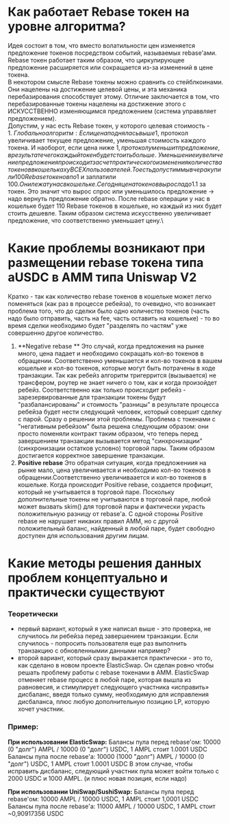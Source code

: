 # Как работает Rebase токен на уровне алгоритма?
Идея состоит в том, что вместо волатильности цен изменяется предложение токенов посредством событий, называемых rebase'ами.\
Rebase токен работает таким образом, что циркулирующее предложение расширяется или сокращается из-за изменений в цене токена.\
В некотором смысле Rebase токены можно сравнить со стейблкоинами. Они нацелены на достижение целевой цены, и эта механика перебазирования способствует этому. Отличие заключается в том, что перебазированные токены нацелены на достижение этого с ИСКУССТВЕННО  изменяющимся предложением (система управвляет предложением).\
Допустим, у нас есть Rebase токен, у которого целевая стоимость - 1$.\
Глобально алгоритм: Если цена поднялась выше 1$, протокол увеличивает текущее предложение, уменьшая стоимость каждого токена. И наоборот, если цена ниже 1$, протокол уменьшит предложение, в результате чего каждый токен будет стоить больше.\
Уменьшение и увеличение предложения происходит за счет практического изменения количества токенов в кошельках у ВСЕХ пользователей. То есть допустим мы вчера купили 100 Rebase токенов по 1$ и заплатили 100$. Они лежат у нас в кошельке. Сегодня цена токенов выросла до 1.1$ за токен. Это значит что вырос спрос или уменьшилось предложение -> надо вернуть предложение обратно. После rebase операции у нас в кошельке будет 110 Rebase токенов в кошельке, но каждый из них будет стоить дешевле. Таким образом система искусственно увеличивает предложение, что соответственно уменьшает цену.\
 
# Какие проблемы возникают при размещении rebase токена типа aUSDC в AMM типа Uniswap V2
Кратко - так как количество rebase токенов в кошельке может легко поменяться (как раз в процессе ребейза), то очевидно, что возникает проблема того, что до сделки было одно количество токенов (часть надо было отправить, часть на fee, часть оставить на кошельке) - то во время сделки необходимо будет "разделять по частям" уже совершенно другое количество.
1. **Negative rebase ** 
Это случай, когда предложения на рынке много, цена падает и необходимо сокращать кол-во токенов в обращении. Соответственно уменьшается и кол-во токенов в вашем кошельке и кол-во токенов, которые могут быть потрачены в ходе транзакции. Так как ребейз алгоритм тригеррится (вызывается) не трансфером, роутер не знает ничего о том, как и когда произойдет ребейз. Соответственно как только происходит ребейз - зарезервированные для транзакции токены будут "разбалансированы" и стоимость "разницы" в результате процесса ребейза будет нести следующий человек, который совершит сделку с парой.
Сразу о решении этой проблемы. Проблема с токенами с "негативным ребейзом" была решена следующим образом: они просто поменяли контракт таким образом, что теперь перед завершением транзакции вызывается метод "синхронизации" (синхронизации остатков условно) торговой пары. Таким образом достигается корректное завершение транзакции.
2. **Positive rebase**
Это обратная ситуация, когда предложениия на рынке мало, цена увеличивается и необходимо кол-во токенов в обращении.Соответственно увеличиваается и кол-во токенов в кошельке. Когда происходит Positive rebase, создается профицит, который не учитывается в торговой паре. Поскольку дополнительные токены не учитываются в торговой паре, любой может вызвать skim() для торговой пары и фактически украсть положительную разницу от rebase'a. С одной стороны Positive rebase не нарушает никаких правил АММ, но с другой положительный баланс, найденный в любой паре, будет свободно доступен для использования другим лицам.

# Какие методы решения данных проблем концептуально и практически существуют
### Теоретически
- первый вариант, который я уже написал выше - это проверка, не случилось ли ребейза перед завершением транзакции. Если случилось - попросить пользователя еще раз выполнить транзакцию с обновленнымии данными например?
- второй вариант, который сразу выражается практически - это то, как сделано в новом проекте ElasticSwap. Он сделан ровно чтобы решать проблему работы с rebase токенами в АММ. ElasticSwap отменяет rebase процесс в любой паре, которая вышла из равновесия, и стимулирует следующего участника «исправить» дисбаланс, введя только сумму, необходимую для исправления дисбаланса, плюс любую дополнительную позицию LP, которую хочет участник.

### Пример: 
**При использовании ElasticSwap:**
Балансы пула перед rebase'ом:
10000 (0 "долг") AMPL / 10000 (0 "долг") USDC, 1 AMPL стоит 1.0001 USDC
Балансы пула после rebase'a:
10000 (1000 "долг") AMPL / 10000 (0 "долг") USDC, 1 AMPL стоит 1.0001 USDC
В этом случае, чтобы исправить дисбаланс, следующий участник пула может войти только с 2000 USDC и 1000 AMPL. (и плюс новая позиция, если надо)

**При использовании UniSwap/SushiSwap:**
Балансы пула перед rebase'ом:
10000 AMPL / 10000 USDC, 1 AMPL стоит 1,0001 USDC
Балансы пула после rebase'a:
11000 AMPL / 10000 USDC, 1 AMPL стоит ~0,90917356 USDC
